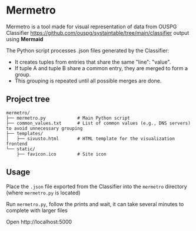 # Mermetro

Mermetro is a tool made for visual representation of data from OUSPG Classifier https://github.com/ouspg/systaintable/tree/main/classifier output using **Mermaid**

The Python script processes .json files generated by the Classifier:
* It creates tuples from entries that share the same "line": "value".
* If tuple A and tuple B share a common entry, they are merged to form a group.
* This grouping is repeated until all possible merges are done.


## Project tree

```
mermetro/
├── mermetro.py            # Main Python script
├── common_values.txt      # List of common values (e.g., DNS servers) to avoid unnecessary grouping
├── templates/
│   ├── sivusto.html       # HTML template for the visualization frontend
└── static/
    ├── favicon.ico        # Site icon
```

## Usage

 Place the `.json` file exported from the Classifier into the `mermetro` directory (where `mermetro.py` is located)

Run `mermetro.py`, follow the prints and wait, it can take several minutes to complete with larger files

Open http://localhost:5000
